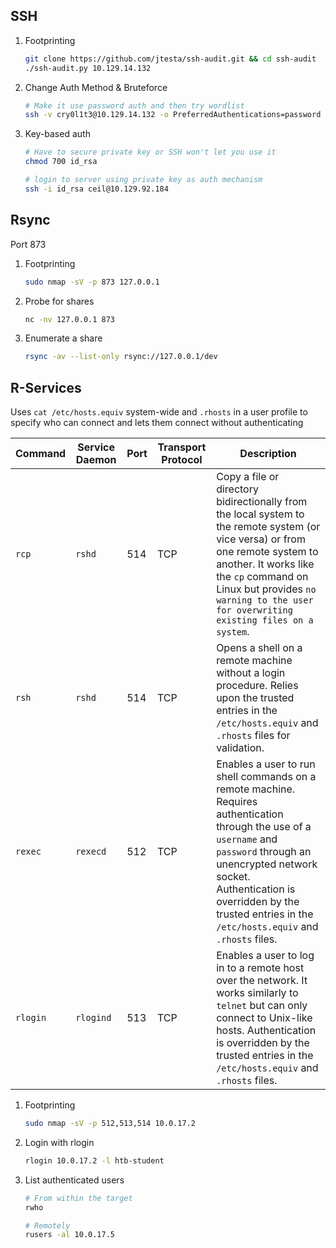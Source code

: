 ## SSH

1. Footprinting
   ```bash
   git clone https://github.com/jtesta/ssh-audit.git && cd ssh-audit
   ./ssh-audit.py 10.129.14.132
   ```

2. Change Auth Method & Bruteforce
   ```bash
   # Make it use password auth and then try wordlist
   ssh -v cry0l1t3@10.129.14.132 -o PreferredAuthentications=password
   ```
   
3. Key-based auth
   ```bash
   # Have to secure private key or SSH won't let you use it
   chmod 700 id_rsa
   
   # login to server using private key as auth mechanism
   ssh -i id_rsa ceil@10.129.92.184
   ```

   

## Rsync

Port 873

1. Footprinting
   ```bash
   sudo nmap -sV -p 873 127.0.0.1
   ```

2. Probe for shares
   ```bash
   nc -nv 127.0.0.1 873
   ```

3. Enumerate a share
   ```bash
   rsync -av --list-only rsync://127.0.0.1/dev
   ```

## R-Services

Uses `cat /etc/hosts.equiv`  system-wide and `.rhosts` in a user profile to specify who can connect and lets them connect without authenticating

| **Command** | **Service Daemon** | **Port** | **Transport Protocol** | **Description**                                              |
| ----------- | ------------------ | -------- | ---------------------- | ------------------------------------------------------------ |
| `rcp`       | `rshd`             | 514      | TCP                    | Copy a file or directory bidirectionally from the local system to  the remote system (or vice versa) or from one remote system to another.  It works like the `cp` command on Linux but provides `no warning to the user for overwriting existing files on a system`. |
| `rsh`       | `rshd`             | 514      | TCP                    | Opens a shell on a remote machine without a login procedure. Relies upon the trusted entries in the `/etc/hosts.equiv` and `.rhosts` files for validation. |
| `rexec`     | `rexecd`           | 512      | TCP                    | Enables a user to run shell commands on a remote machine. Requires authentication through the use of a `username` and `password` through an unencrypted network socket. Authentication is overridden by the trusted entries in the `/etc/hosts.equiv` and `.rhosts` files. |
| `rlogin`    | `rlogind`          | 513      | TCP                    | Enables a user to log in to a remote host over the network. It works similarly to `telnet` but can only connect to Unix-like hosts. Authentication is overridden by the trusted entries in the `/etc/hosts.equiv` and `.rhosts` files. |

1. Footprinting
   ```bash
   sudo nmap -sV -p 512,513,514 10.0.17.2
   ```

2. Login with rlogin
   ```bash
   rlogin 10.0.17.2 -l htb-student
   ```

3. List authenticated users
   ```bash
   # From within the target
   rwho
   
   # Remotely
   rusers -al 10.0.17.5
   ```

   